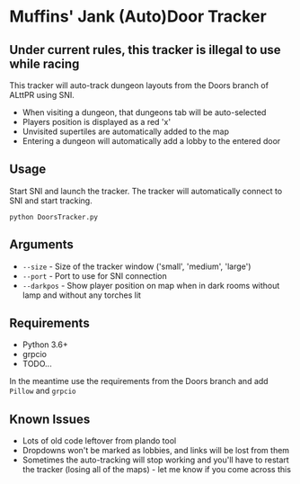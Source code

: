 # Muffins' Jank (Auto)Door Tracker

## **Under current rules, this tracker is illegal to use while racing**

This tracker will auto-track dungeon layouts from the Doors branch of ALttPR using SNI.

* When visiting a dungeon, that dungeons tab will be auto-selected
* Players position is displayed as a red 'x'
* Unvisited supertiles are automatically added to the map
* Entering a dungeon will automatically add a lobby to the entered door

## Usage
Start SNI and launch the tracker. The tracker will automatically connect to SNI and start tracking.

`python DoorsTracker.py`

## Arguments
* `--size` - Size of the tracker window ('small', 'medium', 'large')
* `--port` - Port to use for SNI connection
* `--darkpos` - Show player position on map when in dark rooms without lamp and without any torches lit


## Requirements
* Python 3.6+
* grpcio
* TODO...

In the meantime use the requirements from the Doors branch and add `Pillow` and `grpcio`

## Known Issues
* Lots of old code leftover from plando tool
* Dropdowns won't be marked as lobbies, and links will be lost from them
* Sometimes the auto-tracking will stop working and you'll have to restart the tracker (losing all of the maps) - let me know if you come across this